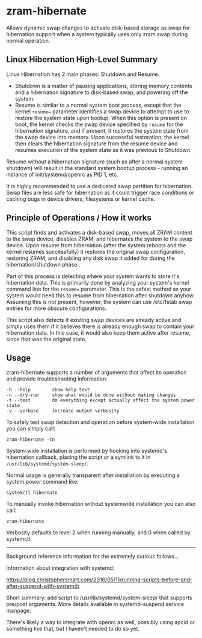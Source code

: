 # zram-hibernate

Allows dynamic swap changes to activate disk-based storage as swap for hibernation support when a system typically uses only zram swap during normal operation.

## Linux Hibernation High-Level Summary
Linux Hibernation has 2 main phases: Shutdown and Resume.

- Shutdown is a matter of pausing applications, storing memory contents and a hibernation signature to disk-based swap, and powering off the system.
- Resume is similar to a normal system boot process, except that the kernel `resume=` parameter identifies a swap device to attempt to use to restore the system state upon bootup.  When this option is present on boot, the kernel checks the swap device specified by `resume` for the hibernation signature, and if present, it restores the system state from the swap device into memory.  Upon successful restoration, the kernel then clears the hibernation signature from the resume device and resumes execution of the system state as it was previous to Shutdown.

Resume without a hibernation signature (such as after a normal system shutdown) will result in the standard system bootup process - running an instance of init/systemd/openrc as PID 1, etc.

It is highly recommended to use a dedicated swap partition for hibernation.  Swap files are less safe for hibernation as it could trigger race conditions or caching bugs in device drivers, filesystems or kernel cache.

## Principle of Operations / How it works

This script finds and activates a disk-based swap, moves all ZRAM content to the swap device, disables ZRAM, and hibernates the system to the swap device.  Upon resume from hibernation (after the system reboots and the kernel resumes successfully) it restores the original swap configuration, restoring ZRAM, and disabling any disk swap it added for during the hibernation/shutdown phase.

Part of this process is detecting where your system wants to store it's hibernation data.  This is primarily done by analyzing your system's kernel command line for the `resume=` parameter.  This is the safest method as your system would need this to resume from hibernation after shutdown anyhow.  Assuming this is not present, however, the system can use /etc/fstab swap entries for more obscure configurations.

This script also detects if existing swap devices are already active and simply uses them if it believes there is already enough swap to contain your hibernation data.  In this case, it would also keep them active after resume, since that was the original state.

## Usage

zram-hibernate supports a number of arguments that affect its operation and provide troubleshooting information:

```
-h --help        show help text
-n --dry-run     show what would be done without making changes
-t --test        do everything except actually affect the system power state
-v --verbose     increase output verbosity
```

To safely test swap detection and operation before system-wide installation you can simply call:

```
zram-hibernate -tn
```

System-wide installation is performed by hooking into systemd's hibernation callback, placing the script or a symlink to it in `/usr/lib/systemd/system-sleep/`.

Normal usage is generally transparent after installation by executing a system power command like:

```
systemctl hibernate
```

To manually invoke hibernation without systemwide installation you can also call:

```
zram-hibernate
```

Verbosity defaults to level 2 when running manually, and 0 when called by systemctl.

---
Background reference information for the extremely curious follows...

Information about integration with systemd:

https://blog.christophersmart.com/2016/05/11/running-scripts-before-and-after-suspend-with-systemd/

Short summary: add script to /usr/lib/systemd/system-sleep/ that supports pre/post arguments.  More details available in systemd-suspend.service manpage.

There's likely a way to integrate with openrc as well, possibly using apcid or something like that, but I haven't needed to do so yet.
